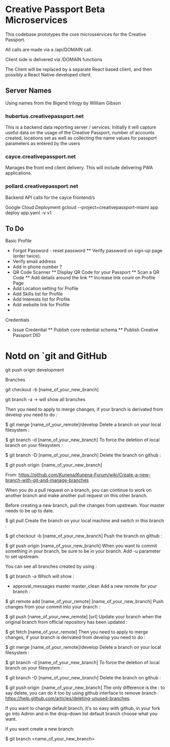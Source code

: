 # Creative Passport Beta Microservices

This codebase prototypes the core microsservices for the Creative Passport.

All calls are made via a /api/DOMAIN call.

Client side is delivered via /DOMAIN functions

The Client will be replaced by a separate React based client, and then possibly a React Native developed client.

## Server Names
Using names from the Bigend trilogy by William Gibson

### hubertus.creativepassport.net
This is a backend data reporting server / services. Initially it will capture useful data on the usage of the 
Creative Passport, number of accounts created, locations set as well as collecting the name values for passport 
parameters as entered by the users

### cayce.creativepassport.net
Manages the front end client delivery. This will include delivering PWA applications.

### pollard.creativepassport.net
Backend API calls for the cayce frontend/s

Google Cloud Deployment
gcloud --project=creativepassport-miami app deploy app.yaml -v v1

## To Do
Basic Profile
* Forgot Password - reset password
** Verify password on sign-up page (enter twice). 
* Verify email address
* Add in phone number ?
* QR Code Scanner
** Display QR Code for your Passport
** Scan a QR Code 
** Add details around the link 
** Increase link count on Profile Page
* Add Location setting for Profile
* Add Skills list for Profile
* Add Interests list for Profile
* Add website link for Profile
* 
Credentials
* Issue Credential
** Publish core redential schema
** Publish Creative Passport DID 


# Notd on `git and GitHub

git push origin development

Branches

git checkout -b [name_of_your_new_branch]

 git branch -a  -> will show all branches

 Then you need to apply to merge changes, if your branch is derivated from develop you need to do :

$ git merge [name_of_your_remote]/develop
Delete a branch on your local filesystem :

$ git branch -d [name_of_your_new_branch]
To force the deletion of local branch on your filesystem :

$ git branch -D [name_of_your_new_branch]
Delete the branch on github :

$ git push origin :[name_of_your_new_branch]

From: https://github.com/Kunena/Kunena-Forum/wiki/Create-a-new-branch-with-git-and-manage-branches

When you do a pull request on a branch, you can continue to work on another branch and make another pull request on this other branch.

Before creating a new branch, pull the changes from upstream. Your master needs to be up to date.

$ git pull
Create the branch on your local machine and switch in this branch :

$ git checkout -b [name_of_your_new_branch]
Push the branch on github :

$ git push origin [name_of_your_new_branch]
When you want to commit something in your branch, be sure to be in your branch. Add -u parameter to set upstream.

You can see all branches created by using :

$ git branch -a
Which will show :

* approval_messages
  master
  master_clean
Add a new remote for your branch :

$ git remote add [name_of_your_remote] [name_of_your_new_branch]
Push changes from your commit into your branch :

$ git push [name_of_your_new_remote] [url]
Update your branch when the original branch from official repository has been updated :

$ git fetch [name_of_your_remote]
Then you need to apply to merge changes, if your branch is derivated from develop you need to do :

$ git merge [name_of_your_remote]/develop
Delete a branch on your local filesystem :

$ git branch -d [name_of_your_new_branch]
To force the deletion of local branch on your filesystem :

$ git branch -D [name_of_your_new_branch]
Delete the branch on github :

$ git push origin :[name_of_your_new_branch]
The only difference is the : to say delete, you can do it too by using github interface to remove branch : https://help.github.com/articles/deleting-unused-branches.

If you want to change default branch, it's so easy with github, in your fork go into Admin and in the drop-down list default branch choose what you want.

If you want create a new branch:

$ git branch <name_of_your_new_branch>